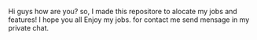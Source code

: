 Hi guys how are you? so, I made this repositore to alocate my jobs and features! 
I hope you all Enjoy my jobs.
for contact me send mensage in my private chat.

